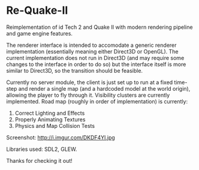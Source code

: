 Re-Quake-II
===========

Reimplementation of id Tech 2 and Quake II with modern rendering pipeline and game engine features.

The renderer interface is intended to accomodate a generic renderer implementation (essentially meaning either Direct3D or OpenGL). The current implementation does not run in Direct3D (and may require some changes to the interface in order to do so) but the interface itself is more similar to Direct3D, so the transition should be feasible.

Currently no server module, the client is just set up to run at a fixed time-step and render a single map (and a hardcoded model at the world origin), allowing the player to fly through it. Visibility clusters are currently implemented. Road map (roughly in order of implementation) is currently:

  1. Correct Lighting and Effects
  2. Properly Animating Textures
  3. Physics and Map Collision Tests
  
Screenshot: http://i.imgur.com/DKDF4Yl.jpg

Libraries used: SDL2, GLEW.
  
Thanks for checking it out!
